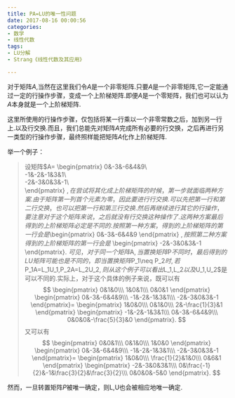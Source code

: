```yaml
---
title: PA=LU的唯一性问题
date: 2017-08-16 00:00:56
categories:
- 数学
- 线性代数
tags:
- LU分解
- Strang《线性代数及其应用》

---
```

对于矩阵$A$,当然在这里我们令$A$是一个非零矩阵.只要$A$是一个非零矩阵,它一定能通过一定的行操作步骤，变成一个上阶梯矩阵.即便$A$是一个零矩阵，我们也可以认为$A$本身就是一个上阶梯矩阵.

这里所使用的行操作步骤，仅包括将某一行乘以一个非零常数之后，加到另一行上.以及行交换.而且，我们总能先对矩阵$A$完成所有必要的行交换，之后再进行另一类型的行操作步骤，最终照样能把矩阵$A$化作上阶梯矩阵.

举一个例子：

> 设矩阵$A=
  \begin{pmatrix}
    0&-3&-6&4&9\\\
    -1&-2&-1&3&1\\\
    -2&-3&0&3&-1\\\
   \end{pmatrix}
  $,在尝试将其化成上阶梯矩阵的时候，第一步就面临两种方案.由于矩阵第一列首个元素为零，因此要进行行交换.可以先把第一行和第二行交换，也可以把第一行和第三行交换.然后再继续进行其它的行操作，要注意对于这个矩阵来说，之后就没有行交换这种操作了.这两种方案最后得到的上阶梯矩阵必定是不同的.按照第一种方案，得到的上阶梯矩阵的第一行会是$\begin{pmatrix}
    0&-3&-6&4&9
  \end{pmatrix}
$,按照第二种方案得到的上阶梯矩阵的第一行会是$
\begin{pmatrix}
  -2&-3&0&3&-1
\end{pmatrix}.
$可见，对于同一个矩阵$A$,当置换矩阵$P$不同时，最后得到的LU矩阵可能也是不同的，即当置换矩阵$P_1\neq P_2$时,若$P_1A=L_1U_1,P_2A=L_2U_2$,则从这个例子可以看出$L_1,L_2$以及$U_1,U_2$是可以不同的.实际上，对于这个具体的例子来说，既可以有
$$
\begin{pmatrix}
  0&1&0\\\
  1&0&1\\\
  0&0&1
\end{pmatrix}
\begin{pmatrix}
  0&-3&-6&4&9\\\
  -1&-2&-1&3&1\\\
  -2&-3&0&3&-1
\end{pmatrix}=
\begin{pmatrix}
  1&0&0\\\
 0&1&0\\\
2&-\frac{1}{3}&1
\end{pmatrix}
\begin{pmatrix}
  -1&-2&-1&3&1\\\
 0&-3&-6&4&9\\\
0&0&0&-\frac{5}{3}&0
\end{pmatrix}.
$$
又可以有
$$
\begin{pmatrix}
  0&0&1\\\
  0&1&0\\\
  1&0&0
\end{pmatrix}
\begin{pmatrix}
  0&-3&-6&4&9\\\
-1&-2&-1&3&1\\\
-2&-3&0&3&-1
\end{pmatrix}=
\begin{pmatrix}
  1&0&0\\\
\frac{1}{2}&1&0\\\
0&6&1
\end{pmatrix}
\begin{pmatrix}
  -2&-3&0&3&1\\\
0&\frac{-1}{2}&-1&\frac{3}{2}&\frac{3}{2}\\\
0&0&0&-5&0
\end{pmatrix}.
$$



然而，一旦转置矩阵$P$被唯一确定，则L,U也会被相应地唯一确定.